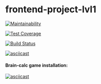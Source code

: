 # frontend-project-lvl1

[![Maintainability](https://api.codeclimate.com/v1/badges/a99a88d28ad37a79dbf6/maintainability)](https://codeclimate.com/github/codeclimate/codeclimate/maintainability)

[![Test Coverage](https://api.codeclimate.com/v1/badges/a99a88d28ad37a79dbf6/test_coverage)](https://codeclimate.com/github/codeclimate/codeclimate/test_coverage)

[![Build Status](https://travis-ci.com/YU-K/frontend-project-lvl1.svg?branch=master)](https://travis-ci.com/YU-K/frontend-project-lvl1)

[![asciicast](https://asciinema.org/a/kdRM3f2XUtDHfphJQHNOY9ddf.svg)](https://asciinema.org/a/kdRM3f2XUtDHfphJQHNOY9ddf)

#### Brain-calc game installation:
[![asciicast](https://asciinema.org/a/ZZF9mGdqh04jdmloE7S8DpwvV.svg)](https://asciinema.org/a/ZZF9mGdqh04jdmloE7S8DpwvV)
